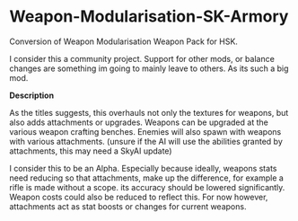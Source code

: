 # Weapon-Modularisation-SK-Armory
Conversion of Weapon Modularisation Weapon Pack for HSK.

I consider this a community project. Support for other mods, or balance changes are something im going to mainly leave to others. As its such a big mod.

**Description**

As the titles  suggests, this overhauls not only the textures for weapons, but also adds attachments or upgrades. Weapons can be upgraded at the various weapon crafting benches. Enemies will also spawn with weapons with various attachments. (unsure if the AI will use the abilities granted by attachments, this may need a SkyAI update)

I consider this to be an Alpha. Especially because ideally, weapons stats need reducing so that attachments, make up the difference, for example a rifle is made without a scope. its accuracy should be lowered significantly. Weapon costs could also be reduced to reflect this. For now however, attachments act as stat boosts or changes for current weapons.
